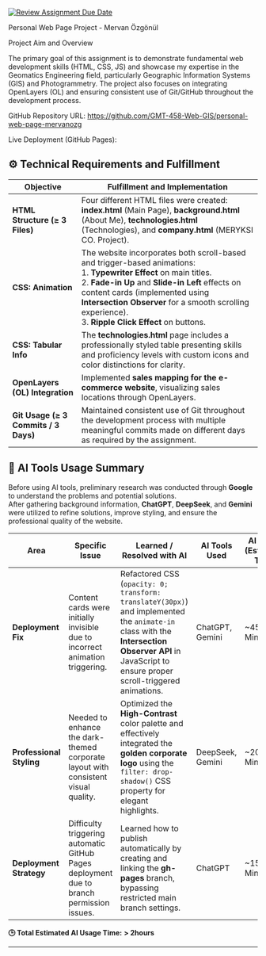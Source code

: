 [![Review Assignment Due Date](https://classroom.github.com/assets/deadline-readme-button-22041afd0340ce965d47ae6ef1cefeee28c7c493a6346c4f15d667ab976d596c.svg)](https://classroom.github.com/a/7C3xAGjq)

Personal Web Page Project - Mervan Özgönül

Project Aim and Overview

The primary goal of this assignment is to demonstrate fundamental web development skills (HTML, CSS, JS) and showcase my expertise in the Geomatics Engineering field, particularly Geographic Information Systems (GIS) and Photogrammetry. The project also focuses on integrating OpenLayers (OL) and ensuring consistent use of Git/GitHub throughout the development process.

GitHub Repository URL: https://github.com/GMT-458-Web-GIS/personal-web-page-mervanozg

Live Deployment (GitHub Pages): 

## ⚙️ Technical Requirements and Fulfillment
| **Objective** | **Fulfillment and Implementation** |
|----------------|------------------------------------|
| **HTML Structure (≥ 3 Files)** | Four different HTML files were created: **index.html** (Main Page), **background.html** (About Me), **technologies.html** (Technologies), and **company.html** (MERYKSI CO. Project). |
| **CSS: Animation** | The website incorporates both scroll-based and trigger-based animations:<br>1. **Typewriter Effect** on main titles.<br>2. **Fade-in Up** and **Slide-in Left** effects on content cards (implemented using **Intersection Observer** for a smooth scrolling experience).<br>3. **Ripple Click Effect** on buttons. |
| **CSS: Tabular Info** | The **technologies.html** page includes a professionally styled table presenting skills and proficiency levels with custom icons and color distinctions for clarity. |
| **OpenLayers (OL) Integration** | Implemented **sales mapping for the e-commerce website**, visualizing sales locations through OpenLayers. |
| **Git Usage (≥ 3 Commits / 3 Days)** | Maintained consistent use of Git throughout the development process with multiple meaningful commits made on different days as required by the assignment. |

## 🤖 AI Tools Usage Summary

Before using AI tools, preliminary research was conducted through **Google** to understand the problems and potential solutions.  
After gathering background information, **ChatGPT**, **DeepSeek**, and **Gemini** were utilized to refine solutions, improve styling, and ensure the professional quality of the website.

| **Area** | **Specific Issue** | **Learned / Resolved with AI** | **AI Tools Used** | **AI Usage (Estimated Time)** |
|-----------|--------------------|--------------------------------|-------------------|-------------------------------|
| **Deployment Fix** | Content cards were initially invisible due to incorrect animation triggering. | Refactored CSS (`opacity: 0; transform: translateY(30px)`) and implemented the `animate-in` class with the **Intersection Observer API** in JavaScript to ensure proper scroll-triggered animations. | ChatGPT, Gemini | ~45 Minutes |
| **Professional Styling** | Needed to enhance the dark-themed corporate layout with consistent visual quality. | Optimized the **High-Contrast** color palette and effectively integrated the **golden corporate logo** using the `filter: drop-shadow()` CSS property for elegant highlights. | DeepSeek, Gemini | ~20 Minutes |
| **Deployment Strategy** | Difficulty triggering automatic GitHub Pages deployment due to branch permission issues. | Learned how to publish automatically by creating and linking the **gh-pages** branch, bypassing restricted main branch settings. | ChatGPT | ~15 Minutes |

**🕒 Total Estimated AI Usage Time:** **> 2hours**

---

